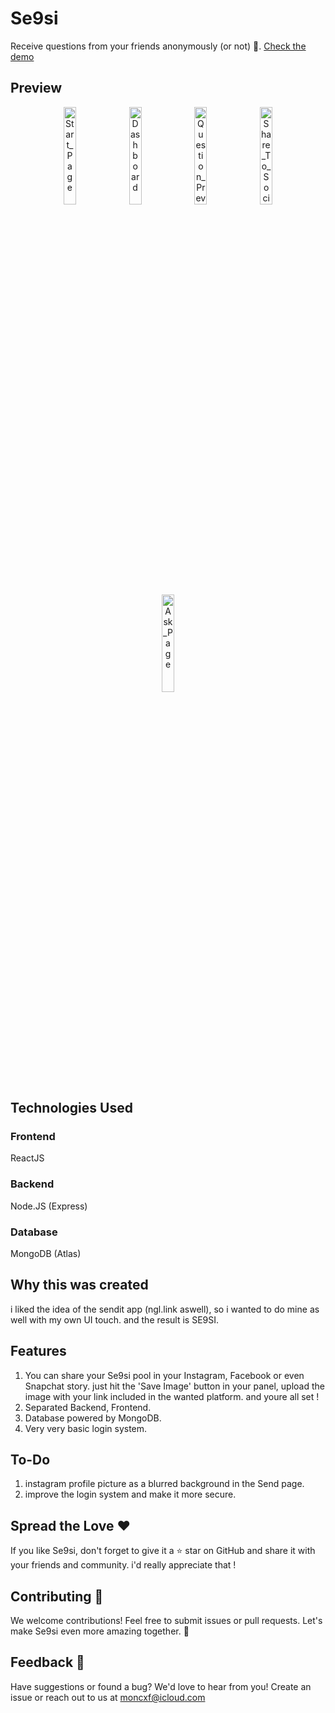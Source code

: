 # Se9si
Receive questions from your friends anonymously (or not) 🥰. [Check the demo](https://se9si.vercel.app)

## Preview
<p align="center">
  <img src="https://i.imgur.com/eriUwE1.png" alt="Start_Page" style="width: 20%;" />
  <img src="https://i.imgur.com/M07gUr8.png" alt="Dashboard" style="width: 20%;" />
  <img src="https://i.imgur.com/BQ3ken5.png" alt="Question_Preview" style="width: 20%;" />
  <img src="https://i.imgur.com/E0mBsG2.png" alt="Share_To_Socials" style="width: 20%;" />
  <img src="https://i.imgur.com/OnFJDWk.png" alt="Ask_Page" style="width: 20%;" />
</p>

## Technologies Used
### Frontend
ReactJS
### Backend 
Node.JS (Express)
### Database
MongoDB (Atlas)

## Why this was created
i liked the idea of the sendit app (ngl.link aswell), so i wanted to do mine as well with my own UI touch. and the result is SE9SI.

## Features
1. You can share your Se9si pool in your Instagram, Facebook or even Snapchat story. just hit the 'Save Image' button in your panel, upload the image with your link included in the wanted platform. and youre all set !
2. Separated Backend, Frontend.
3. Database powered by MongoDB.
4. Very very basic login system.

## To-Do
1. instagram profile picture as a blurred background in the Send page.
2. improve the login system and make it more secure.

## Spread the Love ❤️
If you like Se9si, don't forget to give it a ⭐️ star on GitHub and share it with your friends and community. i'd really appreciate that !

## Contributing 🤝
We welcome contributions! Feel free to submit issues or pull requests. Let's make Se9si even more amazing together. 🌟

## Feedback 💌
Have suggestions or found a bug? We'd love to hear from you! Create an issue or reach out to us at moncxf@icloud.com